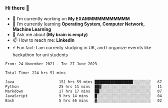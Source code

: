 ### Hi there 👋
- 🔭 I’m currently working on **My EXAMMMMMMMMMMM**
- 🌱 I’m currently learning **Operating System, Computer Network, Machine Learning**
- 💬 Ask me about **(My brain is empty)**
- 📫 How to reach me: **LinkedIn**
- ⚡ Fun fact: I am currenty studying in UK, and I organize evernts like hackathon for uni students

<!--START_SECTION:waka-->

```txt
From: 24 November 2021 - To: 27 June 2023

Total Time: 224 hrs 51 mins

Java                    151 hrs 59 mins █████████████████░░░░░░░░   67.60 %
Python                  25 hrs 11 mins  ██▓░░░░░░░░░░░░░░░░░░░░░░   11.20 %
Markdown                17 hrs 17 mins  ██░░░░░░░░░░░░░░░░░░░░░░░   07.69 %
JavaScript              9 hrs 14 mins   █░░░░░░░░░░░░░░░░░░░░░░░░   04.11 %
Bash                    5 hrs 46 mins   ▓░░░░░░░░░░░░░░░░░░░░░░░░   02.57 %
```

<!--END_SECTION:waka-->
